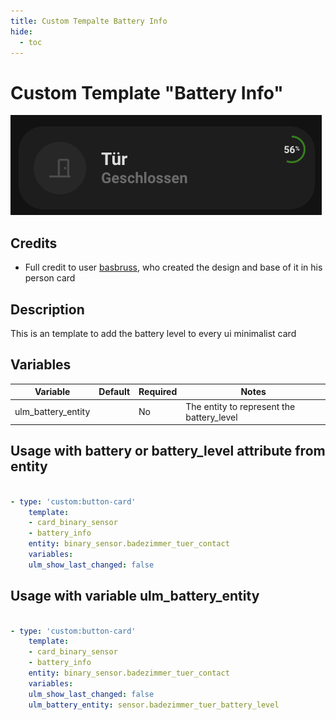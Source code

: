 ```yaml
---
title: Custom Tempalte Battery Info
hide:
  - toc
---
```


<!-- markdownlint-disable MD046 -->

# Custom Template "Battery Info"

![example_batter_info_template](ui_minimalist_battery_info_example.png)

## Credits

- Full credit to user [basbruss](https://github.com/basbruss), who created the design and base of it in his person card

## Description

This is an template to add the battery level to every ui minimalist card

## Variables

| Variable                                     | Default | Required | Notes                                                                    |
| -------------------------------------------- | ------- | -------- | ------------------------------------------------------------------------ |
| ulm_battery_entity                           |         | No       | The entity to represent the battery_level

## Usage with battery or battery_level attribute from entity

```yaml

- type: 'custom:button-card'
    template:
    - card_binary_sensor
    - battery_info
    entity: binary_sensor.badezimmer_tuer_contact
    variables:
    ulm_show_last_changed: false

```

## Usage with variable ulm_battery_entity

```yaml

- type: 'custom:button-card'
    template:
    - card_binary_sensor
    - battery_info
    entity: binary_sensor.badezimmer_tuer_contact
    variables:
    ulm_show_last_changed: false
    ulm_battery_entity: sensor.badezimmer_tuer_battery_level

```
